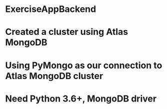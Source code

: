 # ExerciseAppBackend

# Created a cluster using Atlas MongoDB
# Using PyMongo as our connection to Atlas MongoDB cluster

# Need Python 3.6+, MongoDB driver 